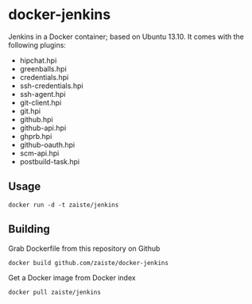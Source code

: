 docker-jenkins
==============

Jenkins in a Docker container; based on Ubuntu 13.10. It comes with the
following plugins:

 * hipchat.hpi
 * greenballs.hpi
 * credentials.hpi
 * ssh-credentials.hpi
 * ssh-agent.hpi
 * git-client.hpi
 * git.hpi
 * github.hpi
 * github-api.hpi
 * ghprb.hpi
 * github-oauth.hpi
 * scm-api.hpi
 * postbuild-task.hpi

Usage
-----

    docker run -d -t zaiste/jenkins

Building
--------

Grab Dockerfile from this repository on Github

    docker build github.com/zaiste/docker-jenkins

Get a Docker image from Docker index

    docker pull zaiste/jenkins

